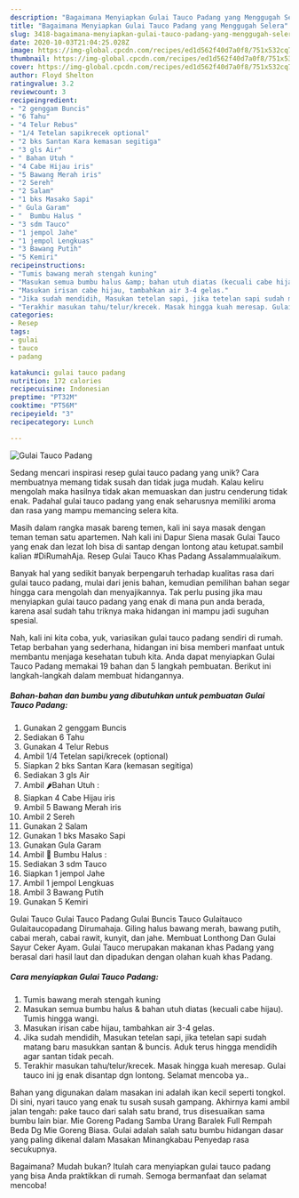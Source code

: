 ```yaml
---
description: "Bagaimana Menyiapkan Gulai Tauco Padang yang Menggugah Selera"
title: "Bagaimana Menyiapkan Gulai Tauco Padang yang Menggugah Selera"
slug: 3418-bagaimana-menyiapkan-gulai-tauco-padang-yang-menggugah-selera
date: 2020-10-03T21:04:25.028Z
image: https://img-global.cpcdn.com/recipes/ed1d562f40d7a0f8/751x532cq70/gulai-tauco-padang-foto-resep-utama.jpg
thumbnail: https://img-global.cpcdn.com/recipes/ed1d562f40d7a0f8/751x532cq70/gulai-tauco-padang-foto-resep-utama.jpg
cover: https://img-global.cpcdn.com/recipes/ed1d562f40d7a0f8/751x532cq70/gulai-tauco-padang-foto-resep-utama.jpg
author: Floyd Shelton
ratingvalue: 3.2
reviewcount: 3
recipeingredient:
- "2 genggam Buncis"
- "6 Tahu"
- "4 Telur Rebus"
- "1/4 Tetelan sapikrecek optional"
- "2 bks Santan Kara kemasan segitiga"
- "3 gls Air"
- " Bahan Utuh "
- "4 Cabe Hijau iris"
- "5 Bawang Merah iris"
- "2 Sereh"
- "2 Salam"
- "1 bks Masako Sapi"
- " Gula Garam"
- "  Bumbu Halus "
- "3 sdm Tauco"
- "1 jempol Jahe"
- "1 jempol Lengkuas"
- "3 Bawang Putih"
- "5 Kemiri"
recipeinstructions:
- "Tumis bawang merah stengah kuning"
- "Masukan semua bumbu halus &amp; bahan utuh diatas (kecuali cabe hijau). Tumis hingga wangi."
- "Masukan irisan cabe hijau, tambahkan air 3-4 gelas."
- "Jika sudah mendidih, Masukan tetelan sapi, jika tetelan sapi sudah matang baru masukkan santan &amp; buncis. Aduk terus hingga mendidih agar santan tidak pecah."
- "Terakhir masukan tahu/telur/krecek. Masak hingga kuah meresap. Gulai tauco ini jg enak disantap dgn lontong. Selamat mencoba ya.."
categories:
- Resep
tags:
- gulai
- tauco
- padang

katakunci: gulai tauco padang 
nutrition: 172 calories
recipecuisine: Indonesian
preptime: "PT32M"
cooktime: "PT56M"
recipeyield: "3"
recipecategory: Lunch

---
```



![Gulai Tauco Padang](https://img-global.cpcdn.com/recipes/ed1d562f40d7a0f8/751x532cq70/gulai-tauco-padang-foto-resep-utama.jpg)

Sedang mencari inspirasi resep gulai tauco padang yang unik? Cara membuatnya memang tidak susah dan tidak juga mudah. Kalau keliru mengolah maka hasilnya tidak akan memuaskan dan justru cenderung tidak enak. Padahal gulai tauco padang yang enak seharusnya memiliki aroma dan rasa yang mampu memancing selera kita.

Masih dalam rangka masak bareng temen, kali ini saya masak dengan teman teman satu apartemen. Nah kali ini Dapur Siena masak Gulai Tauco yang enak dan lezat loh bisa di santap dengan lontong atau ketupat.sambil kalian #DiRumahAja. Resep Gulai Tauco Khas Padang Assalammualaikum.

Banyak hal yang sedikit banyak berpengaruh terhadap kualitas rasa dari gulai tauco padang, mulai dari jenis bahan, kemudian pemilihan bahan segar hingga cara mengolah dan menyajikannya. Tak perlu pusing jika mau menyiapkan gulai tauco padang yang enak di mana pun anda berada, karena asal sudah tahu triknya maka hidangan ini mampu jadi suguhan spesial.


Nah, kali ini kita coba, yuk, variasikan gulai tauco padang sendiri di rumah. Tetap berbahan yang sederhana, hidangan ini bisa memberi manfaat untuk membantu menjaga kesehatan tubuh kita. Anda dapat menyiapkan Gulai Tauco Padang memakai 19 bahan dan 5 langkah pembuatan. Berikut ini langkah-langkah dalam membuat hidangannya.

<!--inarticleads1-->

##### Bahan-bahan dan bumbu yang dibutuhkan untuk pembuatan Gulai Tauco Padang:

1. Gunakan 2 genggam Buncis
1. Sediakan 6 Tahu
1. Gunakan 4 Telur Rebus
1. Ambil 1/4 Tetelan sapi/krecek (optional)
1. Siapkan 2 bks Santan Kara (kemasan segitiga)
1. Sediakan 3 gls Air
1. Ambil  🌶Bahan Utuh :
1. Siapkan 4 Cabe Hijau iris
1. Ambil 5 Bawang Merah iris
1. Ambil 2 Sereh
1. Gunakan 2 Salam
1. Gunakan 1 bks Masako Sapi
1. Gunakan  Gula Garam
1. Ambil  🥥 Bumbu Halus :
1. Sediakan 3 sdm Tauco
1. Siapkan 1 jempol Jahe
1. Ambil 1 jempol Lengkuas
1. Ambil 3 Bawang Putih
1. Gunakan 5 Kemiri


Gulai Tauco Gulai Tauco Padang Gulai Buncis Tauco Gulaitauco Gulaitaucopadang Dirumahaja. Giling halus bawang merah, bawang putih, cabai merah, cabai rawit, kunyit, dan jahe. Membuat Lonthong Dan Gulai Sayur Ceker Ayam. Gulai Tauco merupakan makanan khas Padang yang berasal dari hasil laut dan dipadukan dengan olahan kuah khas Padang. 

<!--inarticleads2-->

##### Cara menyiapkan Gulai Tauco Padang:

1. Tumis bawang merah stengah kuning
1. Masukan semua bumbu halus &amp; bahan utuh diatas (kecuali cabe hijau). Tumis hingga wangi.
1. Masukan irisan cabe hijau, tambahkan air 3-4 gelas.
1. Jika sudah mendidih, Masukan tetelan sapi, jika tetelan sapi sudah matang baru masukkan santan &amp; buncis. Aduk terus hingga mendidih agar santan tidak pecah.
1. Terakhir masukan tahu/telur/krecek. Masak hingga kuah meresap. Gulai tauco ini jg enak disantap dgn lontong. Selamat mencoba ya..


Bahan yang digunakan dalam masakan ini adalah ikan kecil seperti tongkol. Di sini, nyari tauco yang enak tu susah susah gampang. Akhirnya kami ambil jalan tengah: pake tauco dari salah satu brand, trus disesuaikan sama bumbu lain biar. Mie Goreng Padang Samba Urang Baralek Full Rempah Beda Dg Mie Goreng Biasa. Gulai adalah salah satu bumbu hidangan dasar yang paling dikenal dalam Masakan Minangkabau Penyedap rasa secukupnya. 

Bagaimana? Mudah bukan? Itulah cara menyiapkan gulai tauco padang yang bisa Anda praktikkan di rumah. Semoga bermanfaat dan selamat mencoba!
